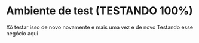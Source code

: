 # Ambiente de test (TESTANDO 100%)
Xõ testar isso de novo novamente
e mais uma vez
e de novo
Testando esse negócio aqui
